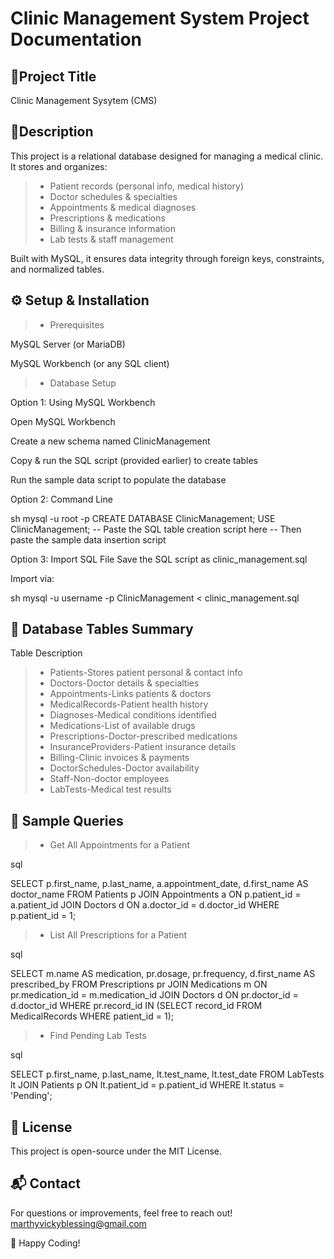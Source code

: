 # Clinic Management System Project Documentation

## 📌Project Title
Clinic Management Sysytem (CMS)

## 📑Description
This project is a relational database designed for managing a medical clinic. It stores and organizes:

> - Patient records (personal info, medical history)
> - Doctor schedules & specialties
> - Appointments & medical diagnoses
> - Prescriptions & medications
> - Billing & insurance information
> - Lab tests & staff management

Built with MySQL, it ensures data integrity through foreign keys, constraints, and normalized tables.

## ⚙️ Setup & Installation
> - Prerequisites

MySQL Server (or MariaDB)

MySQL Workbench (or any SQL client)

> - Database Setup

Option 1: Using MySQL Workbench

Open MySQL Workbench

Create a new schema named ClinicManagement

Copy & run the SQL script (provided earlier) to create tables

Run the sample data script to populate the database

Option 2: Command Line

sh
mysql -u root -p
CREATE DATABASE ClinicManagement;
USE ClinicManagement;
-- Paste the SQL table creation script here
-- Then paste the sample data insertion script

Option 3: Import SQL File
Save the SQL script as clinic_management.sql

Import via:

sh
mysql -u username -p ClinicManagement < clinic_management.sql

## 📂 Database Tables Summary

Table	Description
> - Patients-Stores patient personal & contact info
> - Doctors-Doctor details & specialties
> - Appointments-Links patients & doctors
> - MedicalRecords-Patient health history
> - Diagnoses-Medical conditions identified
> - Medications-List of available drugs
> - Prescriptions-Doctor-prescribed medications
> - InsuranceProviders-Patient insurance details
> - Billing-Clinic invoices & payments
> - DoctorSchedules-Doctor availability
> - Staff-Non-doctor employees
> - LabTests-Medical test results

## 🔎 Sample Queries
> - Get All Appointments for a Patient

sql

SELECT p.first_name, p.last_name, a.appointment_date, d.first_name AS doctor_name
FROM Patients p
JOIN Appointments a ON p.patient_id = a.patient_id
JOIN Doctors d ON a.doctor_id = d.doctor_id
WHERE p.patient_id = 1;

> - List All Prescriptions for a Patient

sql

SELECT m.name AS medication, pr.dosage, pr.frequency, d.first_name AS prescribed_by
FROM Prescriptions pr
JOIN Medications m ON pr.medication_id = m.medication_id
JOIN Doctors d ON pr.doctor_id = d.doctor_id
WHERE pr.record_id IN (SELECT record_id FROM MedicalRecords WHERE patient_id = 1);

> - Find Pending Lab Tests

sql

SELECT p.first_name, p.last_name, lt.test_name, lt.test_date
FROM LabTests lt
JOIN Patients p ON lt.patient_id = p.patient_id
WHERE lt.status = 'Pending';

## 📜 License
This project is open-source under the MIT License.

## 📬 Contact
For questions or improvements, feel free to reach out!
marthyvickyblessing@gmail.com


🚀 Happy Coding!







